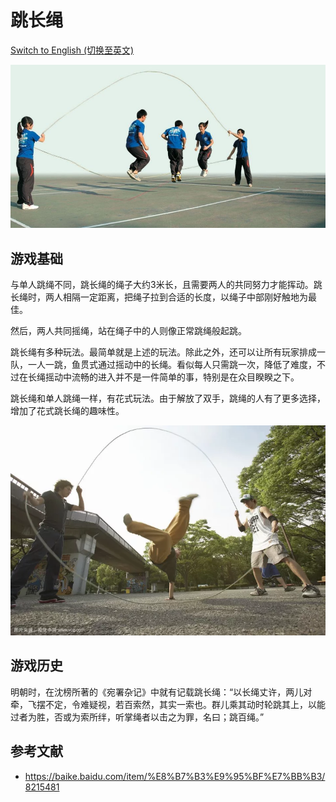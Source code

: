 # 跳长绳

[Switch to English (切换至英文)](../../English/Games/Long%20Jump%20Rope.md)

![center | 500](../../_Images/classic%20long%20jump%20rope.png)

## 游戏基础

与单人跳绳不同，跳长绳的绳子大约3米长，且需要两人的共同努力才能挥动。跳长绳时，两人相隔一定距离，把绳子拉到合适的长度，以绳子中部刚好触地为最佳。

然后，两人共同摇绳，站在绳子中的人则像正常跳绳般起跳。

跳长绳有多种玩法。最简单就是上述的玩法。除此之外，还可以让所有玩家排成一队，一人一跳，鱼贯式通过摇动中的长绳。看似每人只需跳一次，降低了难度，不过在长绳摇动中流畅的进入并不是一件简单的事，特别是在众目睽睽之下。

跳长绳和单人跳绳一样，有花式玩法。由于解放了双手，跳绳的人有了更多选择，增加了花式跳长绳的趣味性。

![center | 500](../../_Images/fancy%20jump%20rope.png)

## 游戏历史

明朝时，在沈榜所著的《宛署杂记》中就有记载跳长绳：“以长绳丈许，两儿对牵，飞摆不定，令难疑视，若百索然，其实一索也。群儿乘其动时轮跳其上，以能过者为胜，否或为索所绊，听掌绳者以击之为罪，名曰；跳百绳。”

## 参考文献
- https://baike.baidu.com/item/%E8%B7%B3%E9%95%BF%E7%BB%B3/8215481